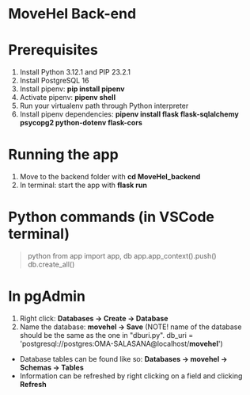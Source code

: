 # MoveHel Back-end

# Prerequisites
1. Install Python 3.12.1 and PIP 23.2.1
2. Install PostgreSQL 16
3. Install pipenv: **pip install pipenv**
4. Activate pipenv: **pipenv shell**
5. Run your virtualenv path through Python interpreter
6. Install pipenv dependencies: **pipenv install flask flask-sqlalchemy psycopg2 python-dotenv flask-cors**

# Running the app
1. Move to the backend folder with **cd MoveHel_backend**
2. In terminal: start the app with **flask run** 

# Python commands (in VSCode terminal)
> python
> from app import app, db
> app.app_context().push()
> db.create_all()

# In pgAdmin
1. Right click: **Databases -> Create -> Database**
2. Name the database: **movehel -> Save** (NOTE! name of the database should be the same as the one in "dburi.py".
db_uri = 'postgresql://postgres:OMA-SALASANA@localhost/**movehel**')
- Database tables can be found like so: **Databases -> movehel -> Schemas -> Tables**
- Information can be refreshed by right clicking on a field and clicking **Refresh**